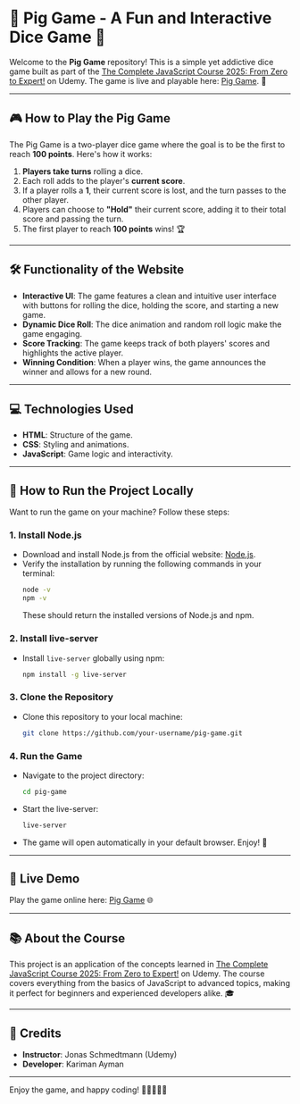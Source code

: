 # 🐷 Pig Game - A Fun and Interactive Dice Game 🎲

Welcome to the **Pig Game** repository! This is a simple yet addictive dice game built as part of the [The Complete JavaScript Course 2025: From Zero to Expert!](https://www.udemy.com/course/the-complete-javascript-course/?kw=java&src=sac&couponCode=KEEPLEARNING) on Udemy. The game is live and playable here: [Pig Game](https://piggame-kariman.netlify.app/). 🚀

---

## 🎮 **How to Play the Pig Game**

The Pig Game is a two-player dice game where the goal is to be the first to reach **100 points**. Here's how it works:

1. **Players take turns** rolling a dice.
2. Each roll adds to the player's **current score**.
3. If a player rolls a **1**, their current score is lost, and the turn passes to the other player.
4. Players can choose to **"Hold"** their current score, adding it to their total score and passing the turn.
5. The first player to reach **100 points** wins! 🏆

---

## 🛠️ **Functionality of the Website**

- **Interactive UI**: The game features a clean and intuitive user interface with buttons for rolling the dice, holding the score, and starting a new game.
- **Dynamic Dice Roll**: The dice animation and random roll logic make the game engaging.
- **Score Tracking**: The game keeps track of both players' scores and highlights the active player.
- **Winning Condition**: When a player wins, the game announces the winner and allows for a new round.

---

## 💻 **Technologies Used**

- **HTML**: Structure of the game.
- **CSS**: Styling and animations.
- **JavaScript**: Game logic and interactivity.

---

## 🚀 **How to Run the Project Locally**

Want to run the game on your machine? Follow these steps:

### 1. **Install Node.js**
   - Download and install Node.js from the official website: [Node.js](https://nodejs.org/).
   - Verify the installation by running the following commands in your terminal:
     ```bash
     node -v
     npm -v
     ```
     These should return the installed versions of Node.js and npm.

### 2. **Install live-server**
   - Install `live-server` globally using npm:
     ```bash
     npm install -g live-server
     ```

### 3. **Clone the Repository**
   - Clone this repository to your local machine:
     ```bash
     git clone https://github.com/your-username/pig-game.git
     ```

### 4. **Run the Game**
   - Navigate to the project directory:
     ```bash
     cd pig-game
     ```
   - Start the live-server:
     ```bash
     live-server
     ```
   - The game will open automatically in your default browser. Enjoy! 🎉

---

## 🔗 **Live Demo**

Play the game online here: [Pig Game](https://piggame-kariman.netlify.app/) 🌐

---

## 📚 **About the Course**

This project is an application of the concepts learned in [The Complete JavaScript Course 2025: From Zero to Expert!](https://www.udemy.com/course/the-complete-javascript-course/?kw=java&src=sac&couponCode=KEEPLEARNING) on Udemy. The course covers everything from the basics of JavaScript to advanced topics, making it perfect for beginners and experienced developers alike. 🎓

---

## 🙏 **Credits**

- **Instructor**: Jonas Schmedtmann (Udemy)
- **Developer**: Kariman Ayman

---

Enjoy the game, and happy coding! 🎉👩‍💻👨‍💻
